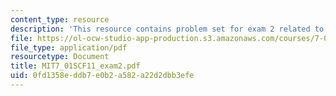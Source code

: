 ```yaml
---
content_type: resource
description: 'This resource contains problem set for exam 2 related to molecular biology. '
file: https://ol-ocw-studio-app-production.s3.amazonaws.com/courses/7-01sc-fundamentals-of-biology-fall-2011/0fd1358eddb7e0b2a582a22d2dbb3efe_MIT7_01SCF11_exam2.pdf
file_type: application/pdf
resourcetype: Document
title: MIT7_01SCF11_exam2.pdf
uid: 0fd1358e-ddb7-e0b2-a582-a22d2dbb3efe
---
```

